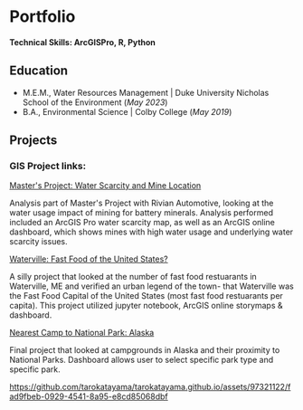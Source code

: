 # Portfolio

#### Technical Skills: ArcGISPro, R, Python

## Education						       		
- M.E.M., Water Resources Management	| Duke University Nicholas School of the Environment (_May 2023_)	 			        		
- B.A., Environmental Science | Colby College (_May 2019_)

## Projects
### GIS Project links:

[Master's Project: Water Scarcity and Mine Location](https://dukeuniv.maps.arcgis.com/apps/dashboards/47a5c479b8854bda9d2bb817986ae758)

Analysis part of Master's Project with Rivian Automotive, looking at the water usage impact of mining for battery minerals. Analysis performed included an ArcGIS Pro water scarcity map, as well as an ArcGIS online dashboard, which shows mines with high water usage and underlying water scarcity issues.

[Waterville: Fast Food of the United States?](https://storymaps.arcgis.com/stories/8902d7ea4fd34bf3b7079dd8e9df9931)

A silly project that looked at the number of fast food restuarants in Waterville, ME and verified an urban legend of the town- that Waterville was the Fast Food Capital of the United States (most fast food restuarants per capita). This project utilized jupyter notebook, ArcGIS online storymaps & dashboard.

[Nearest Camp to National Park: Alaska](https://dukeuniv.maps.arcgis.com/apps/dashboards/27fd8beb14944ad7afc02bdbb27d1110)

Final project that looked at campgrounds in Alaska and their proximity to National Parks. Dashboard allows user to select specific park type and specific park.



https://github.com/tarokatayama/tarokatayama.github.io/assets/97321122/fad9fbeb-0929-4541-8a95-e8cd85068dbf
